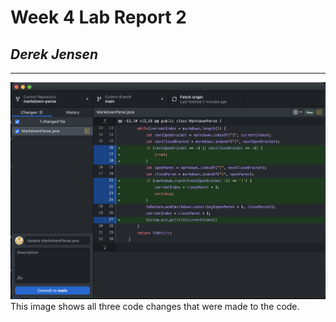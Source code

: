 # Week 4 Lab Report 2
## *Derek Jensen*
___
![Image](report2changes.png)
This image shows all three code changes that were made to the code.